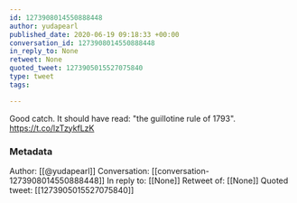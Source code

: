 ```yaml
---
id: 1273908014550888448
author: yudapearl
published_date: 2020-06-19 09:18:33 +00:00
conversation_id: 1273908014550888448
in_reply_to: None
retweet: None
quoted_tweet: 1273905015527075840
type: tweet
tags:

---
```


Good catch. It should have read: "the guillotine rule of 1793". https://t.co/lzTzykfLzK

### Metadata

Author: [[@yudapearl]]
Conversation: [[conversation-1273908014550888448]]
In reply to: [[None]]
Retweet of: [[None]]
Quoted tweet: [[1273905015527075840]]
